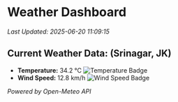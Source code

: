 
# Weather Dashboard

_Last Updated: 2025-06-20 11:09:15_

## Current Weather Data: (Srinagar, JK)
- **Temperature:** 34.2 °C ![Temperature Badge](https://img.shields.io/badge/Temperature-High%20Temp-orange)
- **Wind Speed:** 12.8 km/h ![Wind Speed Badge](https://img.shields.io/badge/Wind%20Speed-Light%20Wind-blue)

*Powered by Open-Meteo API*
